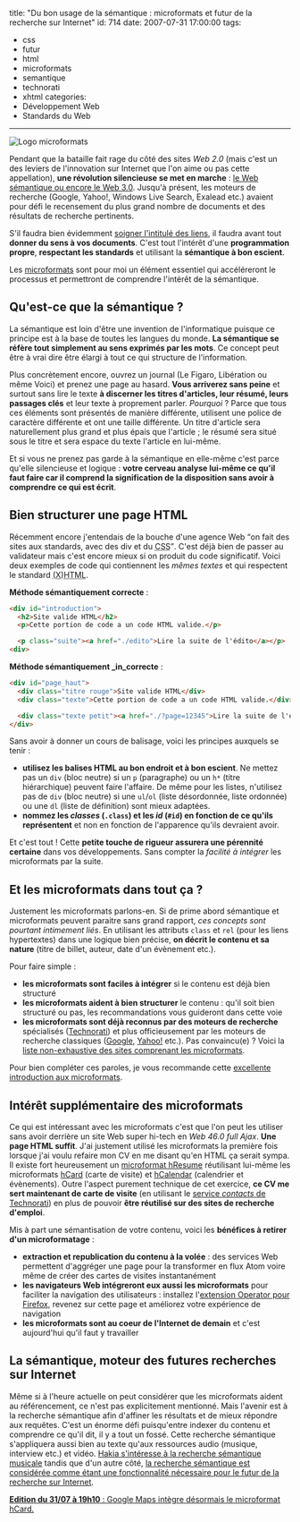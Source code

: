 title: "Du bon usage de la sémantique : microformats et futur de la recherche sur Internet"
id: 714
date: 2007-07-31 17:00:00
tags:
- css
- futur
- html
- microformats
- semantique
- technorati
- xhtml
categories:
- Développement Web
- Standards du Web
---

![Logo microformats](/images/2007/07/logo-microformats.gif)

Pendant que la bataille fait rage du côté des sites _Web 2.0_ (mais c'est un des leviers de l'innovation sur Internet que l'on aime ou pas cette appellation), **une révolution silencieuse se met en marche** : [le Web sémantique ou encore le Web 3.0](http://affordance.typepad.com/mon_weblog/2006/11/web_30_donnes_o.html).
Jusqu'à présent, les moteurs de recherche (Google, Yahoo!, Windows Live Search, Exalead etc.) avaient pour défi le recensement du plus grand nombre de documents et des résultats de recherche pertinents.

S'il faudra bien évidemment [soigner l'intitulé des liens](http://fr.opquast.com/bonnes-pratiques/fiche/167), il faudra avant tout **donner du sens à vos documents**. C'est tout l'intérêt d'une **programmation propre**, **respectant les standards** et utilisant la **sémantique à bon escient**.

Les [microformats](http://microformats.org) sont pour moi un élément essentiel qui accéléreront le processus et permettront de comprendre l'intérêt de la sémantique.
<!--more-->

## Qu'est-ce que la sémantique ?

La sémantique est loin d'être une invention de l'informatique puisque ce principe est à la base de toutes les langues du monde. **La sémantique se réfère tout simplement au sens exprimés par les mots**. Ce concept peut être à vrai dire être élargi à tout ce qui structure de l'information.

Plus concrètement encore, ouvrez un journal (Le Figaro, Libération ou même Voici) et prenez une page au hasard. **Vous arriverez sans peine** et surtout sans lire le texte **à discerner les titres d'articles, leur résumé, leurs passages clés** et leur texte à proprement parler. _Pourquoi_ ? Parce que tous ces éléments sont présentés de manière différente, utilisent une police de caractère différente et ont une taille différente. Un titre d'article sera naturellement plus grand et plus épais que l'article ; le résumé sera situé sous le titre et sera espace du texte l'article en lui-même.

Et si vous ne prenez pas garde à la sémantique en elle-même c'est parce qu'elle silencieuse et logique : **votre cerveau analyse lui-même ce qu'il faut faire car il comprend la signification de la disposition sans avoir à comprendre ce qui est écrit**.

## Bien structurer une page HTML

Récemment encore j'entendais de la bouche d'une agence Web <q>on fait des sites aux standards, avec des div et du <acronym title="Cascading Style Sheet">CSS</acronym></q>. C'est déjà bien de passer au validateur mais c'est encore mieux si on produit du code significatif.
Voici deux exemples de code qui contiennent les _mêmes textes_ et qui respectent le standard <acronym title="eXtensible HyperText Markup Language">(X)HTML</acronym>.

**Méthode sémantiquement correcte** :

```html
<div id="introduction">
  <h2>Site valide HTML</h2>
  <p>Cette portion de code a un code HTML valide.</p>

  <p class="suite"><a href="./edito">Lire la suite de l'édito</a></p>
<div>
```

**Méthode sémantiquement _in_correcte** :

```html
<div id="page_haut">
  <div class="titre rouge">Site valide HTML</div>
  <div class="texte">Cette portion de code a un code HTML valide.</div>

  <div class="texte petit"><a href="./?page=12345">Lire la suite de l'édito</a></div>
</div>
```

Sans avoir à donner un cours de balisage, voici les principes auxquels se tenir :

*   **utilisez les balises HTML au bon endroit et à bon escient**. Ne mettez pas un `div` (bloc neutre) si un `p` (paragraphe) ou un `h*` (titre hiérarchique) peuvent faire l'affaire. De même pour les listes, n'utilisez pas de `div` (bloc neutre) si une `ul`/`ol` (liste désordonnée, liste ordonnée) ou une `dl` (liste de définition) sont mieux adaptées.
*   **nommez les _classes_ (`.class`) et les _id_ (`#id`) en fonction de ce qu'ils représentent** et non en fonction de l'apparence qu'ils devraient avoir.

Et c'est tout ! Cette **petite touche de rigueur assurera une pérennité certaine** dans vos développements. Sans compter la _facilité à intégrer_ les microformats par la suite.

## Et les microformats dans tout ça ?

Justement les microformats parlons-en. Si de prime abord sémantique et microformats peuvent paraitre sans grand rapport, _ces concepts sont pourtant intimement liés_. En utilisant les attributs `class` et `rel` (pour les liens hypertextes) dans une logique bien précise, **on décrit le contenu et sa nature** (titre de billet, auteur, date d'un évènement etc.).

Pour faire simple :

*   **les microformats sont faciles à intégrer** si le contenu est déjà bien structuré
*   **les microformats aident à bien structurer** le contenu : qu'il soit bien structuré ou pas, les recommandations vous guideront dans cette voie
*   **les microformats sont déjà reconnus par des moteurs de recherche** spécialisés ([Technorati](http://technorati.com/)) et plus officieusement par les moteurs de recherche classiques ([Google](http://www.google.com), [Yahoo!](http://search.yahoo.com) etc.). Pas convaincu(e) ? Voici la [liste non-exhaustive des sites comprenant les microformats](http://microformats.org/wiki/implementations-fr).

Pour bien compléter ces paroles, je vous recommande cette [excellente introduction aux microformats](http://fredericdevillamil.com/presentations/2006/que-sont-les-microformats/index.html).

## Intérêt supplémentaire des microformats

Ce qui est intéressant avec les microformats c'est que l'on peut les utiliser sans avoir derrière un site Web super hi-tech en _Web 46.0 full Ajax_. **Une page HTML suffit**. J'ai justement utilisé les microformats la première fois lorsque j'ai voulu refaire mon CV en me disant qu'en HTML ça serait sympa. Il existe fort heureusement un [microformat hResume](http://microformats.org/wiki/hresume) réutilisant lui-même les microformats [hCard](http://microformats.org/wiki/hcard) (carte de visite) et [hCalendar](http://microformats.org/wiki/hcalendar) (calendrier et évènements).
Outre l'aspect purement technique de cet exercice, **ce CV me sert maintenant de carte de visite** (en utilisant le [service _contacts_ de Technorati](http://technorati.com/contacts/)) en plus de pouvoir **être réutilisé sur des sites de recherche d'emploi**.

Mis à part une sémantisation de votre contenu, voici les **bénéfices à retirer d'un microformatage** :

*   **extraction et republication du contenu à la volée** : des services Web permettent d'aggréger une page pour la transformer en flux Atom voire même de créer des cartes de visites instantanément
*   **les navigateurs Web intégreront eux aussi les microformats** pour faciliter la navigation des utilisateurs : installez l'[extension Operator pour Firefox](https://addons.mozilla.org/fr/firefox/addon/4106), revenez sur cette page et améliorez votre expérience de navigation
*   **les microformats sont au coeur de l'Internet de demain** et c'est aujourd'hui qu'il faut y travailler

## La sémantique, moteur des futures recherches sur Internet

Même si à l'heure actuelle on peut considérer que les microformats aident au référencement, ce n'est pas explicitement mentionné. Mais l'avenir est à la recherche sémantique afin d'affiner les résultats et de mieux répondre aux requêtes. C'est un énorme défi puisqu'entre indexer du contenu et comprendre ce qu'il dit, il y a tout un fossé. Cette recherche sémantique s'appliquera aussi bien au texte qu'aux ressources audio (musique, interview etc.) et vidéo.
[Hakia s'intéresse à la recherche sémantique musicale](http://arstechnica.com/articles/culture/hakia-semantic-search-set-to-music.ars) tandis que d'un autre côté, [la recherche sémantique est considérée comme étant une fonctionnalité nécessaire pour le futur de la recherche sur Internet](http://altsearchengines.com/2007/07/30/what-is-a-search-engine/).

<ins>**Edition du 31/07 à 19h10** : [Google Maps intègre désormais le microformat hCard](http://googlemapsapi.blogspot.com/2007/06/microformats-in-google-maps.html).</ins>